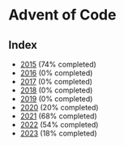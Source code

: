 # Advent of Code

## Index

-   [2015](2015/README.md) (74% completed)
-   [2016](2016/README.md) (0% completed)
-   [2017](2017/README.md) (0% completed)
-   [2018](2018/README.md) (0% completed)
-   [2019](2019/README.md) (0% completed)
-   [2020](2020/README.md) (20% completed)
-   [2021](2021/README.md) (68% completed)
-   [2022](2022/README.md) (54% completed)
-   [2023](2023/README.md) (18% completed)
